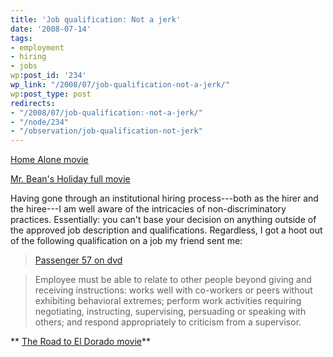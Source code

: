 ```yaml
---
title: 'Job qualification: Not a jerk'
date: '2008-07-14'
tags:
- employment
- hiring
- jobs
wp:post_id: '234'
wp_link: "/2008/07/job-qualification-not-a-jerk/"
wp:post_type: post
redirects:
- "/2008/07/job-qualification:-not-a-jerk/"
- "/node/234"
- "/observation/job-qualification-not-jerk"
---
```


[Home Alone movie](http://www.womeningreen.org/?home_alone)

[Mr. Bean's Holiday full movie](http://www.centralbasin.org/blog/?mr_bean_s_holiday)

Having gone through an institutional hiring process---both as the hirer and the hiree---I am well aware of the intricacies of non-discriminatory practices. Essentially: you can't base your decision on anything outside of the approved job description and qualifications. Regardless, I got a hoot out of the following qualification on a job my friend sent me:

>

>

> [Passenger 57 on dvd](http://utero.pe/?passenger_57)

> Employee must be able to relate to other people beyond giving and receiving instructions: works well with co-workers or peers without exhibiting behavioral extremes; perform work activities requiring negotiating, instructing, supervising, persuading or speaking with others; and respond appropriately to criticism from a supervisor.

** [The Road to El Dorado movie](http://utero.pe/?the_road_to_el_dorado)**
